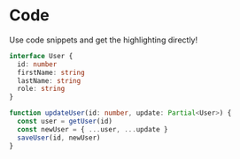# Code

Use code snippets and get the highlighting directly!

```ts {monaco} {height:'300px'}
interface User {
  id: number
  firstName: string
  lastName: string
  role: string
}

function updateUser(id: number, update: Partial<User>) { 
  const user = getUser(id)
  const newUser = { ...user, ...update }
  saveUser(id, newUser)
}
```